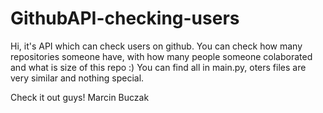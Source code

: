 # GithubAPI-checking-users
Hi,
it's API which can check users on github. You can check how many repositories someone have, with how many people someone colaborated and what is size of this repo  :)
You can find all in main.py, oters files are very similar and nothing special.

Check it out guys!
Marcin Buczak
